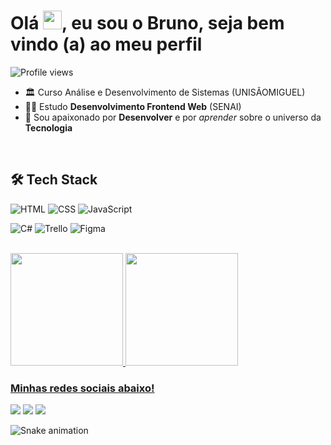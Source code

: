 # Olá <img src="https://raw.githubusercontent.com/kaueMarques/kaueMarques/master/hi.gif" height="30px">, eu sou o Bruno, seja bem vindo (a) ao meu perfil

<img src="https://komarev.com/ghpvc/?username=wey-bruno&color=blue" alt="Profile views"/>

- 🏛  Curso Análise e Desenvolvimento de Sistemas (UNISÃOMIGUEL)
- 👨‍💻 Estudo **Desenvolvimento Frontend Web** (SENAI) 
- 🚀 Sou apaixonado por **Desenvolver** e por *aprender* sobre o universo da **Tecnologia**

<br>

## 🛠 Tech Stack

![HTML](https://img.shields.io/badge/HTML5-E34F26?style=for-the-badge&logo=html5&logoColor=white)
![CSS](https://img.shields.io/badge/CSS3-1572B6?style=for-the-badge&logo=css3&logoColor=white)
![JavaScript](https://img.shields.io/badge/JavaScript-323330?style=for-the-badge&logo=javascript&logoColor=F7DF1E)
<!-- ![Angular](https://img.shields.io/badge/Angular-DD0031?style=for-the-badge&logo=angular&logoColor=white) -->
![C#](https://img.shields.io/badge/C%23-239120?style=for-the-badge&logo=c-sharp&logoColor=white)
![Trello](https://img.shields.io/badge/Trello-0052CC?style=for-the-badge&logo=trello&logoColor=white)
![Figma](https://img.shields.io/badge/Figma-F24E1E?style=for-the-badge&logo=figma&logoColor=white)

<br>

<div>
  <a href="https://github.com/weybruno">
  <img height="180em" src="https://github-readme-stats.vercel.app/api?username=weybruno&show_icons=true&theme=tokyonight&include_all_commits=true&count_private=true"/>
  <img height="180em" src="https://github-readme-stats.vercel.app/api/top-langs/?username=weybruno&layout=compact&langs_count=6&theme=tokyonight"/>
</div>
 
  ### Minhas redes sociais abaixo!
 
<div> 
  <a href="https://www.linkedin.com/in/weydsonbruno/" target="_blank"><img src="https://img.shields.io/badge/-LinkedIn-%230077B5?style=for-the-badge&logo=linkedin&logoColor=white" target="_blank"></a>
  <a href = "mailto:weydson.brunos@gmail.com"><img src="https://img.shields.io/badge/-Gmail-%23333?style=for-the-badge&logo=gmail&logoColor=white" target="_blank"></a>
  <a href="https://www.instagram.com/wbruno.ofc/" target="_blank"><img src="https://img.shields.io/badge/-Instagram-%23E4405F?style=for-the-badge&logo=instagram&logoColor=white" target="_blank"></a>
  
 
  ![Snake animation](https://github.com/devemdobro/devemdobro/blob/output/github-contribution-grid-snake.svg)

</div>
